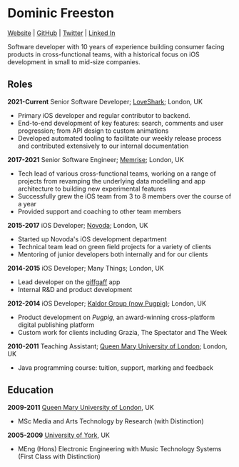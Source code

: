 # Dominic Freeston

[Website](https://freeston.me) | [GitHub](https://github.com/dominicfreeston/) | [Twitter](https://twitter.com/dominicfreeston) | [Linked In](https://www.linkedin.com/in/dominicfreeston/)

Software developer with 10 years of experience building consumer facing products in cross-functional teams, with a historical focus on iOS development in small to mid-size companies.

## Roles
**2021-Current** Senior Software Developer; [LoveShark](https://loveshark.io); London, UK

- Primary iOS developer and regular contributor to backend.
- End-to-end development of key features: search, comments and user progression; from API design to custom animations
- Developed automated tooling to facilitate our weekly release process and contributed extensively to our internal documentation

**2017-2021** Senior Software Engineer; [Memrise](https://www.memrise.com); London, UK

- Tech lead of various cross-functional teams, working on a range of projects from revamping the underlying data modelling and app architecture to building new experimental features
- Successfully grew the iOS team from 3 to 8 members over the course of a year
- Provided support and coaching to other team members

**2015-2017** iOS Developer; [Novoda](https://novoda.com); London, UK

- Started up Novoda's iOS development department
- Technical team lead on green field projects for a variety of clients
- Mentoring of junior developers both internally and for our clients 

**2014-2015** iOS Developer; Many Things; London, UK

- Lead developer on the [giffgaff](https://www.giffgaff.com) app
- Internal R&D and product development

**2012-2014** iOS Developer; [Kaldor Group (now Pugpig)](https://www.pugpig.com); London, UK

- Product development on *Pugpig*, an award-winning cross-platform digital publishing platform
- Custom work for clients including Grazia, The Spectator and The Week

**2010-2011** Teaching Assistant; [Queen Mary University of London](https://www.qmul.ac.uk); London, UK

- Java programming course: tuition, support, marking and feedback

## Education

**2009-2011** [Queen Mary University of London](https://www.qmul.ac.uk), UK
- MSc Media and Arts Technology by Research (with Distinction)

**2005-2009** [University of York](https://www.york.ac.uk), UK
- MEng (Hons) Electronic Engineering with Music Technology Systems (First Class with Distinction)
